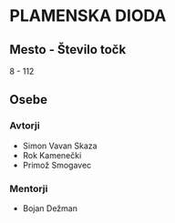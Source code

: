 # PLAMENSKA DIODA
## Mesto - Število točk
8 - 112
## Osebe
### Avtorji
 * Simon Vavan Skaza
 * Rok Kamenečki
 * Primož Smogavec
### Mentorji
 * Bojan Dežman